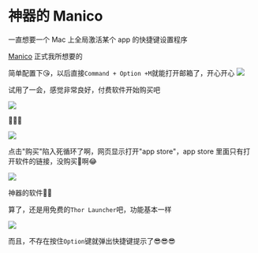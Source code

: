 # 神器的 Manico

一直想要一个 Mac 上全局激活某个 app 的快捷键设置程序

[Manico](https://manico.im/) 正式我所想要的

简单配置下😘，以后直接`Command + Option +M`就能打开邮箱了，开心开心
![](https://z.wiki/images/20220123/876aadac52dd4e36a129fa11421072b6.png)


试用了一会，感觉非常良好，付费软件开始购买吧

![](https://z.wiki/images/20220123/e79c901d5a0a404eb2bae9630b99ade8.png)


🤣🤣🤣


![](https://4.z.wiki/images/20220123/0865f0a2293444ceacdcf26b52c57442.png)

点击"购买"陷入死循环了啊，网页显示打开"app store"，app store 里面只有打开软件的链接，没购买🔗啊😂


![](https://z.wiki/images/20220123/f44e62d07c4441e2add822ea66c7105b.png)



神器的软件🤩🧐


算了，还是用免费的`Thor Launcher`吧，功能基本一样

![](https://z.wiki/images/20220123/3f659b2ae9454def86b92a8223cf9f5d.png)


而且，不存在按住`Option`键就弹出快捷键提示了😎😎😎
